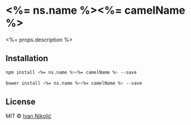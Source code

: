 # <%= ns.name %><%= camelName %>

<%= props.description %>

## Installation

```sh
npm install <%= ns.name %><%= camelName %> --save

bower install <%= ns.name %><%= camelName %> --save
```

<!-- Here goes your documentation -->

## License

MIT © [Ivan Nikolić](http://ivannikolic.com)
